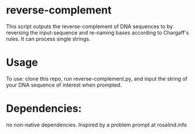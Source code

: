 # reverse-complement
This script outputs the reverse-complement of DNA sequences to by reversing the input-sequence and re-naming bases according to Chargaff's rules.
It can process single strings.

# Usage
To use: clone this repo, run reverse-complement.py, and input the string of your DNA sequence of interest when prompted.

# Dependencies:
no non-native dependencies.
Inspired by a problem prompt at rosalind.info

